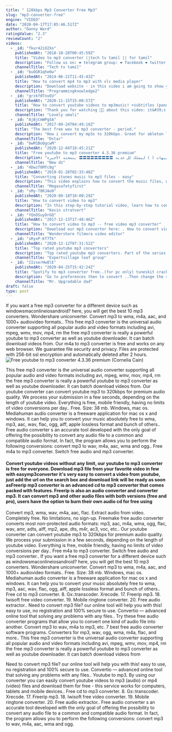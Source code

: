 ```yaml
---
title: " 128kbps Mp3 Converter Free Mp3"
slug: "mp3-converter-free"
engine: "VIDEO"
date: "2020-04-17T17:05:46.517Z"
author: "Danny Ward"
ratingValue: "2.3"
reviewCount: "2"
videos:
  - _id: "fkur42iO2Xo"
    publishedAt: "2018-10-20T00:45:59Z"
    title: "Video to mp3 converter ||tech tv tamil || for tamil"
    description: "Follow us on: ❤️ telegram group: ❤️ facebook ❤️ twitter :"
    channelTitle: "Tech tv tamil"
  - _id: "buOGR1qhe0w"
    publishedAt: "2014-06-21T11:45:43Z"
    title: "How to convert mp4 to mp3 with vlc media player"
    description: "Download website - in this video i am going to show you how convert mp4 to mp3 using vlc player. The same method can be applied"
    channelTitle: "Programmingknowledge2"
  - _id: "grzkf0TnvEU"
    publishedAt: "2020-11-15T15:00:57Z"
    title: "How to convert youtube videos to mp3music! +subtitles (pano magkaroon ng music) |lovely umali"
    description: "Thank you for watching 🧡🥰 about this video: it&#39;s all about on how to convert youtube videos to mp3music you can also use"
    channelTitle: "Lovely umali"
  - _id: "AjBjCmWPgSA"
    publishedAt: "2017-09-24T04:49:18Z"
    title: "The best free wav to mp3 converter - period."
    description: "How i convert my mp3s to 320kbps. Great for ableton live users please subscribe now : more links below follow"
    channelTitle: "Dstar"
  - _id: "bwM1BoOgcwM"
    publishedAt: "2020-12-04T18:45:21Z"
    title: "Free youtube to mp3 converter 4.3.36 premium"
    description: "مرحبا بكم في قناتي على اليوتيوب من مواضيع شاملة و متنوعة ! فعّل زر التنبيهات ( ) ليصلك كل جديد 〓〓〓〓〓〓〓〓〓 بنسخته الأخيرة free youtube to mp3"
    channelTitle: "New dz"
  - _id: "4DwzT6Mfc8g"
    publishedAt: "2019-01-28T02:33:48Z"
    title: "Converting itunes music to mp3 files - easy"
    description: "This video explains how to convert the music files, which you downloaded through the itunes stores into common mp3 files. It is not obvious, but it is possible to"
    channelTitle: "Megasafetyfirst"
  - _id: "sMy-T8RJAo0"
    publishedAt: "2020-09-18T10:00:29Z"
    title: "How to convert video to mp3"
    description: "In this step-by-step tutorial video, learn how to convert a video file (e.G. Mp4 or mkv) into an mp3 audio file format. 0:00 introduction 0:34 example video with"
    channelTitle: "Kevin stratvert"
  - _id: "YQnDSuyDrGQ"
    publishedAt: "2017-12-13T17:48:46Z"
    title: "How to convert video to mp3 -- free video mp3 converter"
    description: "Download our mp3 converter here: . How to convert video to mp3 fast, easy, &amp; 100% free! so if you need to extract the ambiance, music,"
    channelTitle: "Wondershare filmora video editor"
  - _id: "sRyxP-Kf7Tk"
    publishedAt: "2020-12-12T07:31:52Z"
    title: "Top rated youtube mp3 converters"
    description: "Top rated youtube mp3 converters. Part of the series: tech niche. Top rated youtube mp3 converters include a site called keepvid, among others. Find out"
    channelTitle: "Expertvillage leaf group"
  - _id: "IIzserHw8lE"
    publishedAt: "2020-04-25T15:42:24Z"
    title: "Spotify to mp3 converter free..(for pc only) tuneskit cracked version"
    description: "Go to preferences then to convert ..Then change the sample rate to 44100 hz ..Then u will get better quality ..;) subscribe like share tuneskit spotify music"
    channelTitle: "Mr. Upgradable dad"
draft: false
type: post
---
```


If you want a free mp3 converter for a different device such as windowsmaconlineiosandroid? here, you will get the best 10 mp3 converters. Wondershare uniconverter. Convert mp3 to wma, m4a, aac, and 1000+ audiovideo formats.. This free mp3 converter is the universal audio converter supporting all popular audio and video formats including avi, mpeg, wmv, mov, mp4, rm the free mp3 converter is really a powerful youtube to mp3 converter as well as youtube downloader. It can batch download videos from. Our m4a to mp3 converter is free and works on any web browser. We guarantee file security and privacy. Files are protected with 256-bit ssl encryption and automatically deleted after 2 hours.
![Free youtube to mp3 converter 4.3.36 premium (Cornelia Cain)](https://i.ytimg.com/vi/bwM1BoOgcwM/hqdefault.jpg "Free youtube to mp3 converter 4.3.36 premium (Albert Barnes)")

This free mp3 converter is the universal audio converter supporting all popular audio and video formats including avi, mpeg, wmv, mov, mp4, rm the free mp3 converter is really a powerful youtube to mp3 converter as well as youtube downloader. It can batch download videos from. Our youtube converter can convert youtube mp3 to 320kbps for premium audio quality. We process your submission in a few seconds, depending on the length of youtube video. Everything is free, mobile friendly, having no limits of video conversions per day.. Free. Size: 38 mb. Windows, mac os. Mediahuman audio converter is a freeware application for mac os x and windows. It can help you to convert your music absolutely free to wma, mp3, aac, wav, flac, ogg, aiff, apple lossless format and bunch of others.. Free audio converter s an accurate tool developed with the only goal of offering the possibility to convert any audio file to a common and compatible audio format. In fact, the program allows you to perform the following conversions: convert mp3 to wav, m4a, aac, wma and ogg.. Free m4a to mp3 converter. Switch free audio and mp3 converter.
<!--inArticleAds-->

<!--galleryOne-->

#### Convert youtube videos without any limit, our youtube to mp3 converter is free for everyone. Download mp3 file from your favorite video in few with easymp3converter it's very easy to convert a video from youtube, just add the url on the search box and download link will be ready as soon asFreerip mp3 converter is an advanced cd to mp3 converter that comes packed with features. Freerip is also an audio converter and converter mp3. It can convert mp3 and other audio files with both versions (free and pro), users have the option to burn their own audio cd for free using
<!--inArticleAds-->

<!--galleryTwo-->

Convert mp3, wma, wav, m4a, aac, flac. Extract audio from video. Completely free. No limitations, no sign-up. Freemake free audio converter converts most non-protected audio formats: mp3, aac, m4a, wma, ogg, flac, wav, amr, adts, aiff, mp2, ape, dts, m4r, ac3, voc, etc.. Our youtube converter can convert youtube mp3 to 320kbps for premium audio quality. We process your submission in a few seconds, depending on the length of youtube video. Everything is free, mobile friendly, having no limits of video conversions per day.. Free m4a to mp3 converter. Switch free audio and mp3 converter.. If you want a free mp3 converter for a different device such as windowsmaconlineiosandroid? here, you will get the best 10 mp3 converters. Wondershare uniconverter. Convert mp3 to wma, m4a, aac, and 1000+ audiovideo formats.. Free. Size: 38 mb. Windows, mac os. Mediahuman audio converter is a freeware application for mac os x and windows. It can help you to convert your music absolutely free to wma, mp3, aac, wav, flac, ogg, aiff, apple lossless format and bunch of others.. Free cd to mp3 converter. 8. Gx::transcoder. Xrecode. 17. Freerip mp3. 18. Iwisoft free video converter. 19. Mobile ringtone converter. 20. Free audio extractor.. Need to convert mp3 file? our online tool will help you with this! easy to use, no registration and 100% secure to use. Convertio — advanced online tool that solving any problems with any files.. Try these free audio converter programs that allow you to convert one kind of audio file into another. Convert mp3 to wav, m4a to mp3, etc. 7 best free audio converter software programs. Converters for mp3, wav, ogg, wma, m4a, flac, and more.. This free mp3 converter is the universal audio converter supporting all popular audio and video formats including avi, mpeg, wmv, mov, mp4, rm the free mp3 converter is really a powerful youtube to mp3 converter as well as youtube downloader. It can batch download videos from
<!--galleryThree-->

Need to convert mp3 file? our online tool will help you with this! easy to use, no registration and 100% secure to use. Convertio — advanced online tool that solving any problems with any files.. Youtube to mp3. By using our converter you can easily convert youtube videos to mp3 (audio) or mp4 (video) files and download them for free - this service works for computers, tablets and mobile devices.. Free cd to mp3 converter. 8. Gx::transcoder. Xrecode. 17. Freerip mp3. 18. Iwisoft free video converter. 19. Mobile ringtone converter. 20. Free audio extractor.. Free audio converter s an accurate tool developed with the only goal of offering the possibility to convert any audio file to a common and compatible audio format. In fact, the program allows you to perform the following conversions: convert mp3 to wav, m4a, aac, wma and ogg.